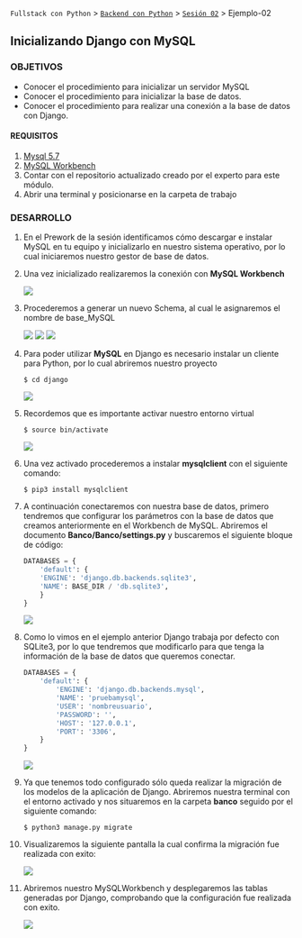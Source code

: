 `Fullstack con Python` > [`Backend con Python`](../../Readme.md) > [`Sesión 02`](../Readme.md) > Ejemplo-02

## Inicializando Django con MySQL

### OBJETIVOS
- Conocer el procedimiento para inicializar un servidor MySQL
- Conocer el procedimiento para inicializar la base de datos.
- Conocer el procedimiento para realizar una conexión a la base de datos con Django.

#### REQUISITOS
1. [Mysql 5.7 ](https://dev.mysql.com/doc/mysql-installation-excerpt/5.7/en/)
1. [MySQL Workbench](https://dev.mysql.com/downloads/workbench/) 
1. Contar con el repositorio actualizado creado por el experto para este módulo.
1. Abrir una terminal y posicionarse en la carpeta de trabajo

### DESARROLLO
1. En el Prework de la sesión identificamos cómo descargar e instalar MySQL en tu equipo y inicializarlo en nuestro sistema operativo, por lo cual iniciaremos nuestro gestor de base de datos.

2. Una vez inicializado realizaremos la conexión con __MySQL Workbench__ 

	![](img/1.png)

3. Procederemos a generar un nuevo Schema, al cual le asignaremos el nombre de base_MySQL

	![](img/2.png)
	![](img/3.png)
	![](img/4.png)

4. Para poder utilizar __MySQL__ en Django es necesario instalar un cliente para Python, por lo cual abriremos nuestro proyecto

	```console
   $ cd django
   ```
   
	![](img/5.png)
	
5. Recordemos que es importante activar nuestro entorno virtual

	```console
   $ source bin/activate
   ```
   ![](img/5.png)
   
6. Una vez activado procederemos a instalar __mysqlclient__ con el siguiente comando:

	```console
   $ pip3 install mysqlclient
   ```
   
7. A continuación conectaremos con nuestra base de datos, primero tendremos que configurar los parámetros con la base de datos que creamos anteriormente en el Workbench de MySQL. Abriremos el documento __Banco/Banco/settings.py__ y buscaremos el siguiente bloque de código:

	```python
   DATABASES = {
    	'default': {
        'ENGINE': 'django.db.backends.sqlite3',
        'NAME': BASE_DIR / 'db.sqlite3',
    	}
	}
   ```
   
   ![](img/8.png)
   
8. Como lo vimos en el ejemplo anterior Django trabaja por defecto con SQLite3, por lo que tendremos que modificarlo para que tenga la información de la base de datos que queremos conectar.

	```python
   DATABASES = {
        'default': {
            'ENGINE': 'django.db.backends.mysql',
            'NAME': 'pruebamysql',
            'USER': 'nombreusuario',
            'PASSWORD': '',
            'HOST': '127.0.0.1',
            'PORT': '3306',
        }
    }
   ```
   
   ![](img/9.png)
   
9. Ya que tenemos todo configurado sólo queda realizar la migración de los modelos de la aplicación de Django. Abriremos nuestra terminal con el entorno activado y nos situaremos en la carpeta __banco__ seguido por el siguiente comando: 

	```console
   $ python3 manage.py migrate
   ```
   
10. Visualizaremos la siguiente pantalla la cual confirma la migración fue realizada con exito:

 	 ![](img/10.png)
 	 
11. Abriremos nuestro MySQLWorkbench y desplegaremos las tablas generadas por Django, comprobando que la configuración fue realizada con exito.

	![](img/11.png)
 


	

